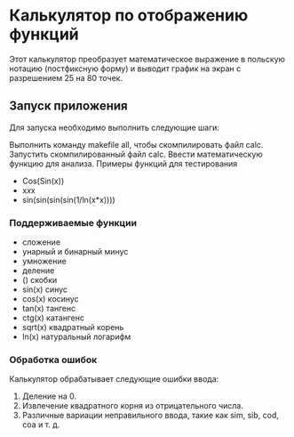 # Калькулятор по отображению функций
Этот калькулятор преобразует математическое выражение в польскую нотацию (постфиксную форму) и выводит график на экран с разрешением 25 на 80 точек.

## Запуск приложения
Для запуска необходимо выполнить следующие шаги:

Выполнить команду makefile all, чтобы скомпилировать файл calc.
Запустить скомпилированный файл calc.
Ввести математическую функцию для анализа.
Примеры функций для тестирования
- Cos(Sin(x))
- x*x*x
- sin(sin(sin(sin(1/ln(x*x))))
### Поддерживаемые функции
- сложение
- унарный и бинарный минус
- умножение
- деление
- () скобки
- sin(x) синус
- cos(x) косинус
- tan(x) тангенс
- ctg(x) катангенс
- sqrt(x) квадратный корень
- ln(x) натуральный логарифм
### Обработка ошибок
Калькулятор обрабатывает следующие ошибки ввода:

1. Деление на 0.
2. Извлечение квадратного корня из отрицательного числа.
3. Различные вариации неправильного ввода, такие как sim, sib, cod, coa и т. д.
